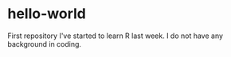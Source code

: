# hello-world
First repository
I've started to learn R last week. I do not have any background in coding. 
